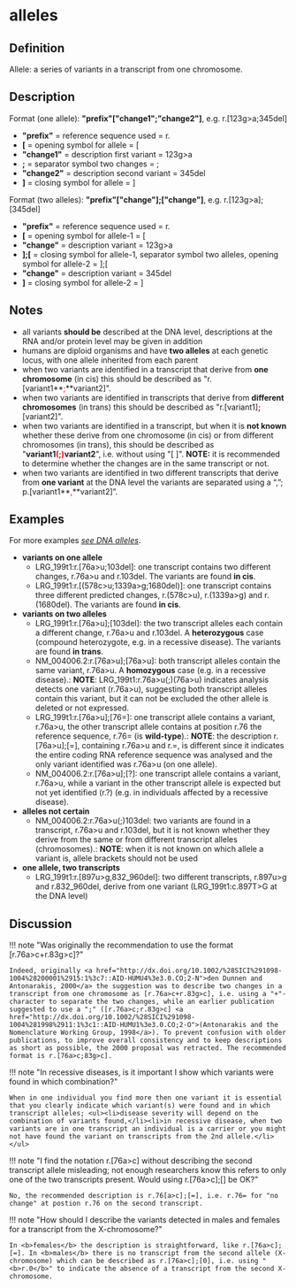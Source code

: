 # alleles

## Definition

Allele: a series of variants in a transcript from one chromosome.

## Description

Format (one allele):   **"prefix"["change1";"change2"]**,  e.g. r.[123g>a;345del]

* **"prefix"**  =  reference sequence used  =  r.
* **[**  =  opening symbol for allele  =  [
* **"change1"**  =  description first variant  =  123g>a
* **;**  =  separator symbol two changes  =  ;
* **"change2"**  =  description second variant  =  345del
* **]**  =  closing symbol for allele  =  ]
 
Format (two alleles):   **"prefix"["change"];["change"]**,  e.g. r.[123g>a];[345del]

* **"prefix"**  =  reference sequence used  =  r.
* **[**  =  opening symbol for allele-1  =  [
* **"change"**  =  description variant  =  123g>a
* **];[**  =  closing symbol for allele-1, separator symbol two alleles, opening symbol for allele-2  =  ];[
* **"change"**  =  description variant  =  345del
* **]**  =  closing symbol for allele-2  =  ]
 

## Notes

* all variants **should be** described at the DNA level, descriptions at the RNA and/or protein level may be given in addition
* humans are diploid organisms and have **two alleles** at each genetic locus, with one allele inherited from each parent
* when two variants are identified in a transcript that derive from **one chromosome** (in cis) this should be described as "r.[variant1**<font color="red">;</font>**variant2]".
* when two variants are identified in transcripts that derive from **different chromosomes** (in trans) this should be described as "r.[variant1]**<font color="red">;</font>**[variant2]".
* when two variants are identified in a transcript, but when it is **not known** whether these derive from one chromosome (in cis) or from different chromosomes (in trans), this should be described as "**variant1<font color="red">(;)</font>variant2**", i.e. without using "[ ]".  **NOTE:** it is recommended to determine whether the changes are in the same transcript or not.
* when two variants are identified in two different transcripts that derive from **one variant** at the DNA level the variants are separated using a “,”; p.[variant1**<font color="red">,</font>**variant2]”.
## Examples

For more examples [_see DNA alleles_](/recommendations/DNA/variant/alleles/).

* **variants on one allele**
    * LRG\_199t1:r.[76a>u;103del]: one transcript contains two different changes, r.76a>u and r.103del. The variants are found **in cis**.
    * LRG\_199t1:r.[(578c>u;1339a>g;1680del)]: one transcript contains three different predicted changes, r.(578c>u), r.(1339a>g) and r.(1680del). The variants are found **in cis**.
* **variants on two alleles**
    * LRG\_199t1:r.[76a>u];[103del]: the two transcript alleles each contain a different change, r.76a>u and r.103del. A **heterozygous** case (compound heterozygote, e.g. in a recessive disease). The variants are found **in trans**.
    * NM\_004006.2:r.[76a>u];[76a>u]: both transcript alleles contain the same variant, r.76a>u. A **homozygous** case (e.g. in a recessive disease).: **NOTE**: LRG\_199t1:r.76a>u(;)(76a>u) indicates analysis detects one variant (r.76a>u), suggesting both transcript alleles contain this variant, but it can not be excluded the other allele is deleted or not expressed.
    * LRG_199t1:r.[76a>u];[76=]: one transcript allele contains a variant, r.76a>u, the other transcript allele contains at position r.76 the reference sequence, r.76= (is **wild-type**).: **NOTE**: the description r.[76a>u];[=], containing r.76a>u and r.=, is different since it indicates the entire coding RNA reference sequence was analysed and the only variant identified was r.76a>u (on one allele).
    * NM\_004006.2:r.[76a>u];[?]: one transcript allele contains a variant, r.76a>u, while a variant in the other transcript allele is expected but not yet identified (r.?) (e.g. in individuals affected by a recessive disease).
* **alleles not certain**
    * NM\_004006.2:r.76a>u(;)103del: two variants are found in a transcript, r.76a>u and r.103del, but it is not known whether they derive from the same or from different transcript alleles (chromosomes).: **NOTE**: when it is not known on which allele a variant is, allele brackets should not be used
* **one allele, two transcripts**
    * LRG\_199t1:r.[897u>g,832_960del]: two different transcripts, r.897u>g and r.832_960del, derive from one variant (LRG_199t1:c.897T>G at the DNA level)
## Discussion

!!! note "Was originally the recommendation to use the format [r.76a>c+r.83g>c]?"

    Indeed, originally <a href="http://dx.doi.org/10.1002/%28SICI%291098-1004%28200001%2915:1%3c7::AID-HUMU4%3e3.0.CO;2-N">den Dunnen and Antonarakis, 2000</a> the suggestion was to describe two changes in a transcript from one chromosome as [r.76a>c+r.83g>c], i.e. using a "+"-character to separate the two changes, while an earlier publication suggested to use a ";" ([r.76a>c;r.83g>c] <a href="http://dx.doi.org/10.1002/%28SICI%291098-1004%281998%2911:1%3c1::AID-HUMU1%3e3.0.CO;2-O">(Antonarakis and the Nomenclature Working Group, 1998</a>). To prevent confusion with older publications, to improve overall consistency and to keep descriptions as short as possible, the 2000 proposal was retracted. The recommended format is r.[76a>c;83g>c].

!!! note "In recessive diseases, is it important I show which variants were found in which combination?"

    When in one individual you find more then one variant it is essential that you clearly indicate which variant(s) were found and in which transcript alleles; <ul><li>disease severity will depend on the combination of variants found,</li><li>in recessive disease, when two variants are in one transcript an individual is a carrier or you might not have found the variant on transcripts from the 2nd allele.</li></ul>

!!! note "I find the notation r.[76a>c] without describing the second transcript allele misleading; not enough researchers know this refers to only one of the two transcripts present. Would using r.[76a>c];[] be OK?"

    No, the recommended description is r.76[a>c];[=], i.e. r.76= for "no change" at postion r.76 on the second transcript. 

!!! note "How should I describe the variants detected in males and females for a transcript from the X-chromosome?"

    In <b>females</b> the description is straightforward, like r.[76a>c];[=]. In <b>males</b> there is no transcript from the second allele (X-chromosome) which can be described as r.[76a>c];[0], i.e. using "<b>r.0</b>" to indicate the absence of a transcript from the second X-chromosome.
